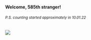 #### Welcome, 585th stranger!

###### <sup>P.S. counting started approximately in 10.01.22</sup>

<img src="https://kraftwerk28.pp.ua/vcnt.png"></img>
